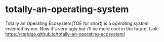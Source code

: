 # totally-an-operating-system
Totally an Operating Ecosystem(TOE for short) is a *operating system* invented by me. Now it's very ugly but i'll be more cool in the future.
Link: https://csridge.github.io/totally-an-operating-ecosystem/
